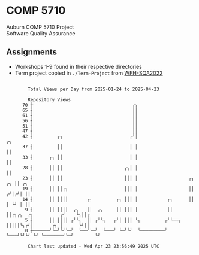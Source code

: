 # COMP 5710
Auburn COMP 5710 Project  
Software Quality Assurance

## Assignments
- Workshops 1-9 found in their respective directories
- Term project copied in `./Term-Project` from [WFH-SQA2022](https://github.com/wumphlett/WFH-SQA2022-AUBURN)

```

        Total Views per Day from 2025-01-24 to 2025-04-23

        Repository Views
      70 ┼                                     ╭╮
      65 ┤                                     ││
      61 ┤                                     ││
      56 ┤                                     ││
      51 ┤                                     ││
      47 ┤                                     ││
      42 ┤         ╭╮                         ╭╯│                                            ╭╮
      37 ┤         ││                         │ │                                            ││
      33 ┤      ╭╮ ││                         │ │                                            ││
      28 ┤      ││ ││                       ╭╮│ │                                            ││
      23 ┤      ││ ││                       │││ │                   ╭╮                    ╭╮ ││ ╭╮
      19 ┤      ││ ││╭╮                     │││ │                   ││                   ╭╯│╭╯│ ││
      14 ┤      ││ ││││       ╭╮         ╭╮ │││ │           ╭╮      ││                   │ ╰╯ │ ││
       9 ┤      ││ ││││  ╭╮   ││  ╭╮     ││ │││ │           ││      ││╭╮╭╮  ╭╮          ╭╯    ╰╮││╭
       5 ┤      ││ ││││ ╭╯╰╮  ││ ╭╯╰╮   ╭╯│ │││ ╰╮         ╭╯╰──╮   │││││╰╮╭╯│       ╭╮ │      ╰╯││
       0 ┼──────╯╰─╯╰╯╰─╯  ╰──╯╰─╯  ╰───╯ ╰─╯╰╯  ╰─────────╯    ╰───╯╰╯╰╯ ╰╯ ╰───────╯╰─╯        ╰╯

        Chart last updated - Wed Apr 23 23:56:49 2025 UTC
        
```
